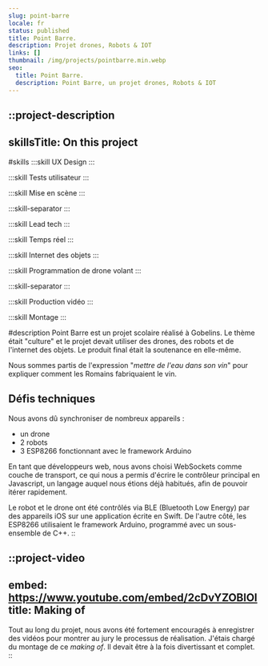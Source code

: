 ```yaml
---
slug: point-barre
locale: fr
status: published
title: Point Barre.
description: Projet drones, Robots & IOT
links: []
thumbnail: /img/projects/pointbarre.min.webp
seo:
  title: Point Barre.
  description: Point Barre, un projet drones, Robots & IOT
---
```


::project-description
---
skillsTitle: On this project
---
#skills
  :::skill
  UX Design
  :::

  :::skill
  Tests utilisateur
  :::

  :::skill
  Mise en scène
  :::

  :::skill-separator
  :::

  :::skill
  Lead tech
  :::

  :::skill
  Temps réel
  :::

  :::skill
  Internet des objets
  :::

  :::skill
  Programmation de drone volant
  :::

  :::skill-separator
  :::

  :::skill
  Production vidéo
  :::

  :::skill
  Montage
  :::

#description
Point Barre est un projet scolaire réalisé à Gobelins. Le thème était "culture" et le projet devait utiliser des drones, des robots et de l'internet des objets. Le produit final était la soutenance en elle-même.

Nous sommes partis de l'expression "*mettre de l'eau dans son vin*" pour expliquer comment les Romains fabriquaient le vin.

## **Défis techniques**

Nous avons dû synchroniser de nombreux appareils :

- un drone
- 2 robots
- 3 ESP8266 fonctionnant avec le framework Arduino

En tant que développeurs web, nous avons choisi WebSockets comme couche de transport, ce qui nous a permis d'écrire le contrôleur principal en Javascript, un langage auquel nous étions déjà habitués, afin de pouvoir itérer rapidement.

Le robot et le drone ont été contrôlés via BLE (Bluetooth Low Energy) par des appareils iOS sur une application écrite en Swift. De l'autre côté, les ESP8266 utilisaient le framework Arduino, programmé avec un sous-ensemble de C++.
::

::project-video
---
embed: https://www.youtube.com/embed/2cDvYZOBlOI
title: Making of
---
Tout au long du projet, nous avons été fortement encouragés à enregistrer des vidéos pour montrer au jury le processus de réalisation. J'étais chargé du montage de ce *making of*. Il devait être à la fois divertissant et complet.
::

